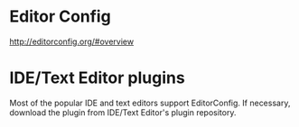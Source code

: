 # Editor Config

http://editorconfig.org/#overview

# IDE/Text Editor plugins

Most of the popular IDE and text editors support EditorConfig. If necessary, download the plugin from
IDE/Text Editor's plugin repository.
